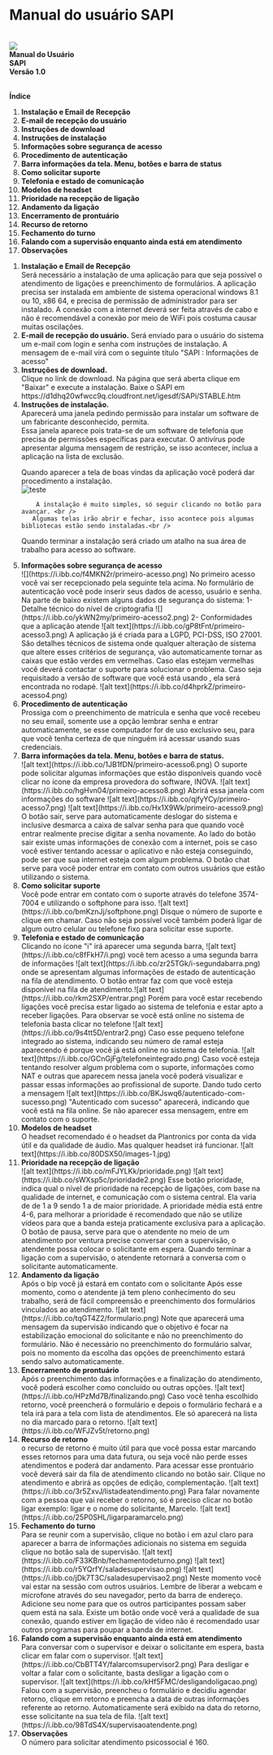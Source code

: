 # Manual do usuário SAPI
<br>![](https://i.ibb.co/rdwpHxg/logomarca-1.png)
<br><b>Manual do Usuário</b> <br>
<b>SAPI</b><br>
<b>Versão 1.0</b><br><br>

<b>Índice</b>
<ol> 
<li><b>Instalação e Email de Recepção</b> </li>
<li><b>E-mail de recepção do usuário</b> </li>
<li><b>Instruções de download</b> </li>
<li><b>Instruções de instalação</b> </li>
<li><b>Informações sobre segurança de acesso</b> </li>
<li><b>Procedimento de autenticação</b> </li>
<li><b>Barra informações da tela. Menu, botôes e barra de status</b> </li>
<li><b>Como solicitar suporte</b> </li>
<li><b>Telefonia e estado de comunicação</b> </li>
<li><b>Modelos de headset</b> </li>
<li><b>Prioridade na recepção de ligação</b> </li>
<li><b>Andamento da ligação</b> </li>
<li><b>Encerramento de prontuário</b> </li>
<li><b>Recurso de retorno</b> </li>
<li><b>Fechamento do turno</b> </li>
<li><b>Falando com a supervisão enquanto ainda está em atendimento</b> </li>
<li><b>Observações</b> </li>
</ol>

<ol> <li><b>Instalação e Email de Recepção</b> </li>
Será necessário a instalação de uma aplicação para que seja possível o atendimento de ligações e preenchimento de formulários. A aplicação precisa ser instalada em ambiente de sistema operacional windows 8.1 ou 10, x86 64, e precisa de permissão de administrador para ser instalado. A conexão com a internet deverá ser feita através de cabo e não é recomendável a conexão por meio de WiFi pois costuma causar muitas oscilações.  
 
<li><b>E-mail de recepção do usuário.</b>
Será enviado para o usuário do sistema um e-mail com login e senha com instruções de instalação. A mensagem de e-mail virá com o seguinte título "SAPI : Informações de acesso" 
</li>  
 <li><b>Instruções de download.</b></li>
Clique no link de download. Na página que será aberta clique em "Baixar" e execute a instalação.
Baixe o SAPI em https://d1dhq20wfwcc9q.cloudfront.net/igesdf/SAPi/STABLE.htm  
<li><b>Instruções de instalação.</b></li>
Aparecerá uma janela pedindo permissão para instalar um software de um fabricante desconhecido, permita.<br />
Essa janela aparece pois trata-se de um software de telefonia que precisa de permissões específicas para  executar. O antivírus pode apresentar alguma mensagem de restrição, se isso acontecer, inclua a aplicação na lista de exclusão.<br />

Quando aparecer a tela de boas vindas da aplicação você poderá dar procedimento a instalação.<br />
![teste](C:\Users\Inova\Downloads\instalação.png)

    	A instalação é muito simples, só seguir clicando no botão para avançar. <br />
       Algumas telas irão abrir e fechar, isso acontece pois algumas bibliotecas estão sendo instaladas.<br />
Quando terminar a instalação será criado um atalho na sua área de trabalho para acesso ao software.  <br /> 
 
 <li><b>Informações sobre segurança de acesso</b></li>
 		![](https://i.ibb.co/f4MKN2r/primeiro-acesso.png)
No primeiro acesso você vai ser recepcionado pela seguinte tela acima. No formulário de autenticação você pode inserir seus dados de acesso, usuário e senha.
Na parte de baixo existem alguns dados de segurança do sistema:
1- Detalhe técnico do nível de criptografia
![](https://i.ibb.co/ykWN2my/primeiro-acesso2.png)
2- Conformidades que a aplicação atende
![alt text](https://i.ibb.co/gP8tFnt/primeiro-acesso3.png)
A aplicação já é criada para a LGPD, PCI-DSS, ISO 27001. São detalhes técnicos de sistema onde qualquer alteração de sistema que altere esses critérios de segurança, vão automaticamente tornar as caixas que estão verdes em vermelhas.
Caso elas estejam vermelhas você deverá contactar o suporte para solucionar o problema.
Caso seja requisitado a versão de software que você está usando , ela será encontrada no rodapé.
![alt text](https://i.ibb.co/d4hprkZ/primeiro-acesso4.png)
<li><b>Procedimento de autenticação</b></li>
Prossiga com o preenchimento de matrícula e senha que você recebeu no seu email, somente use a opção lembrar senha e entrar automaticamente, se esse computador for de uso exclusivo seu, para que você tenha certeza de que ninguém irá acessar usando suas credenciais.

 
 <li><b>Barra informações da tela. Menu, botôes e barra de status.</b></li>
 ![alt text](https://i.ibb.co/1JB1fDN/primeiro-acesso6.png)
 O suporte pode solicitar algumas informações que estão disponíveis quando você clicar no ícone da empresa provedora do software, INOVA.
 ![alt text](https://i.ibb.co/hgHvn04/primeiro-acesso8.png)
 Abrirá essa janela com informações do software
 ![alt text](https://i.ibb.co/qjfyYCy/primeiro-acesso7.png)
 ![alt text](https://i.ibb.co/Hx1X9Wk/primeiro-acesso9.png)
 O botão sair, serve para automaticamente deslogar do sistema e inclusive desmarca a caixa de salvar senha para que quando você entrar realmente precise digitar a senha novamente.
 Ao lado do botão sair existe umas informações de conexão com a internet, pois se caso você estiver tentando acessar o aplicativo e não esteja conseguindo, pode ser que sua internet esteja com algum problema.
 O botão chat serve para você poder entrar em contato com outros usuários que estão utilizando o sistema.
 
 <li><b>Como solicitar suporte</b></li>
 Você pode entrar em contato com o suporte através do telefone 3574-7004 e utilizando o softphone para isso. 
 ![alt text](https://i.ibb.co/bmKznJj/softphone.png)
Disque o número de suporte e clique em chamar.
Caso não seja possível você também poderá ligar de algum outro celular ou telefone fixo para solicitar esse suporte.
 <li><b>Telefonia e estado de comunicação</b></li>
 Clicando no ícone "i" irá aparecer uma segunda barra, ![alt text](https://i.ibb.co/c8fFkH7/i.png) você tem acesso a uma segunda barra de informações ![alt text](https://i.ibb.co/zr25TGk/i-segundabarra.png)
 onde se apresentam algumas informações de estado de autenticação na fila de atendimento.
 O botão entrar faz com que você esteja disponível na fila de atendimento.![alt text](https://i.ibb.co/rkm2SXP/entrar.png)
 Porém para você estar recebendo ligações você precisa estar ligado ao sistema de telefonia e estar apto a receber ligações.
 Para observar se você está online no sistema de telefonia basta clicar no telefone ![alt text](https://i.ibb.co/9s4tt5D/entrar2.png)
 Caso esse pequeno telefone integrado ao sistema, indicando seu número de ramal esteja aparecendo é porque você já está online no sistema de telefonia.
 ![alt text](https://i.ibb.co/GCnGjFg/telefoneintegrado.png)
 Caso você esteja tentando resolver algum problema com o suporte, informações como NAT e outras que aparecem nessa janela você poderá visualizar e passar essas informações ao profissional de suporte.
 Dando tudo certo a mensagem ![alt text](https://i.ibb.co/BKJswq6/autenticado-com-sucesso.png) "Autenticado com sucesso" aparecerá, indicando que você está na fila online.
 Se não aparecer essa mensagem, entre em contato com o suporte.
 <li><b>Modelos de headset</b></li>
 O headset recomendado é o headset da Plantronics por conta da vida útil e da qualidade de áudio. Mas qualquer headset irá funcionar.
 ![alt text](https://i.ibb.co/80DSX50/images-1.jpg)
 <li><b>Prioridade na recepção de ligação</b></li>
 ![alt text](https://i.ibb.co/mFJYLKk/prioridade.png)
 ![alt text](https://i.ibb.co/sWXsp5c/prioridade2.png)
 Esse botão prioridade, indica qual o nível de prioridade na recepção de ligações, com base na qualidade de internet, e comunicação com o sistema central. Ela varia de de 1 a 9 sendo 1 a de maior prioridade. A prioridade média está entre 4-6, para melhorar a prioridade é recomendado que não se utilize vídeos para que a banda esteja praticamente exclusiva para a aplicação.
 O botão de pausa, serve para que o atendente no meio de um atendimento por ventura precise conversar com a supervisão, o atendente possa colocar o solicitante em espera. 
Quando terminar a ligação com a supervisão, o atendente retornará a conversa com o solicitante automaticamente.
  <li><b>Andamento da ligação</b></li>
  Após o bip você já estará em contato com o solicitante
  Após esse momento, como o atendente já tem pleno conhecimento do seu trabalho, será de fácil compreensão e preenchimento dos formulários vinculados ao atendimento.
  ![alt text](https://i.ibb.co/tqGT4Z2/formulario.png)
  Note que aparecerá uma mensagem da supervisão indicando que o objetivo é focar na estabilização emocional do solicitante e não no preenchimento do formulário.
  Não é necessário no preenchimento do formulário salvar, pois no momento da escolha das opções de preenchimento estará sendo salvo automaticamente. 
  <li><b>Encerramento de prontuário</b></li>
  Após o preenchimento das informações e a finalização do atendimento, você poderá escolher como concluído ou outras opções.
  ![alt text](https://i.ibb.co/HPzMd7B/finalizando.png)
  Caso você tenha escolhido retorno, você preencherá o formulário e depois o formulário fechará e a tela irá para a tela com lista de atendimentos. Ele só aparecerá na lista no dia marcado para o retorno.
  ![alt text](https://i.ibb.co/WFJZv5t/retorno.png)
  
  <li><b>Recurso de retorno</b></li>
  o recurso de retorno é muito útil para que você possa estar marcando esses retornos para uma data futura, ou seja você não perde esses atendimentos e poderá dar andamento.
  Para acessar esse prontuário você deverá sair da fila de atendimento clicando no botão sair.
  Clique no atendimento e abrirá as opções de edição, complementação.
  ![alt text](https://i.ibb.co/3r5ZxvJ/listadeatendimento.png)
  Para falar novamente com a pessoa que vai receber o retorno, só é preciso clicar no botão ligar exemplo: ligar e o nome do solicitante, Marcelo.
  ![alt text](https://i.ibb.co/25P0SHL/ligarparamarcelo.png)
  
  <li><b>Fechamento do turno</b></li>
  Para se reunir com a supervisão, clique no botão i em azul claro para aparecer a barra de informações adicionais no sistema em seguida clique no botão sala de supervisão.
  ![alt text](https://i.ibb.co/F33KBnb/fechamentodeturno.png)
 ![alt text](https://i.ibb.co/r5YQrfY/saladesupervisao.png)
 ![alt text](https://i.ibb.co/jDk7T3C/saladesupervisao2.png)
 Neste momento você vai estar na sessão com outros usuários. Lembre de liberar a webcam e microfone através do seu navegador, perto da barra de endereço.
 Adicione seu nome para que os outros participantes possam saber quem está na sala.
 Existe um botão onde você verá a qualidade de sua conexão, quando estiver em ligação de video não é recomendado usar outros programas para poupar a banda de internet.
 <li><b>Falando com a supervisão enquanto ainda está em atendimento</b></li>
 Para conversar com o supervisor e deixar o solicitante em espera, basta clicar em falar com o supervisor.
 ![alt text](https://i.ibb.co/CbBTT4Y/falarcomsupervisor2.png)
 Para desligar e voltar a falar com o solicitante, basta desligar a ligação com o supervisor.
 ![alt text](https://i.ibb.co/kHf5FMC/desligandoligacao.png)
 Falou com a supervisão, preencheu o formulário e decidiu agendar retorno, clique em retorno e preencha a data de outras informações referente ao retorno. Automaticamente será exibido na data do retorno, esse solicitante na sua tela de fila.
 ![alt text](https://i.ibb.co/98TdS4X/supervisaoatendente.png)
 
 <li><b>Observações</b></li>
  O número para solicitar atendimento psicossocial é 160.
</ol>





